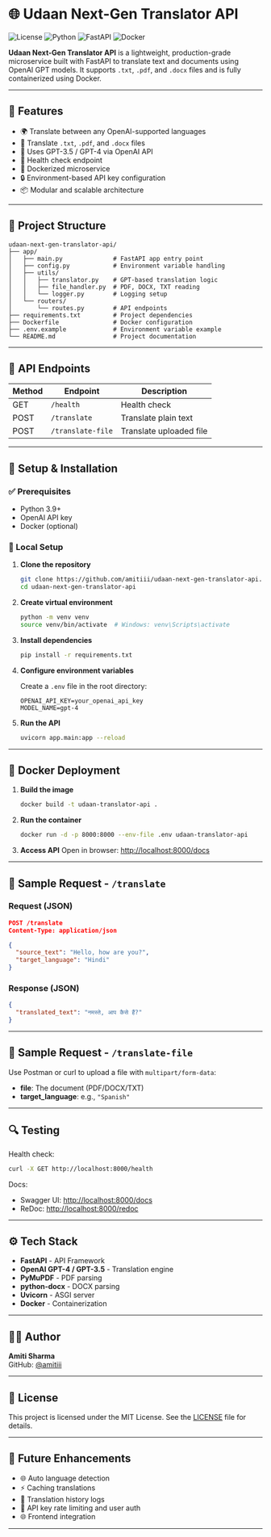 # 🌐 Udaan Next-Gen Translator API

![License](https://img.shields.io/badge/license-MIT-blue.svg)
![Python](https://img.shields.io/badge/Python-3.9+-yellow)
![FastAPI](https://img.shields.io/badge/FastAPI-Framework-brightgreen)
![Docker](https://img.shields.io/badge/Docker-Supported-blue)

**Udaan Next-Gen Translator API** is a lightweight, production-grade microservice built with FastAPI to translate text and documents using OpenAI GPT models. It supports `.txt`, `.pdf`, and `.docx` files and is fully containerized using Docker.

---

## 🚀 Features

- 🌍 Translate between any OpenAI-supported languages
- 📁 Translate `.txt`, `.pdf`, and `.docx` files
- 🧠 Uses GPT-3.5 / GPT-4 via OpenAI API
- 🧪 Health check endpoint
- 🐳 Dockerized microservice
- 🔒 Environment-based API key configuration
- 📦 Modular and scalable architecture

---

## 📁 Project Structure

```
udaan-next-gen-translator-api/
├── app/
│   ├── main.py              # FastAPI app entry point
│   ├── config.py            # Environment variable handling
│   ├── utils/
│   │   ├── translator.py    # GPT-based translation logic
│   │   ├── file_handler.py  # PDF, DOCX, TXT reading
│   │   └── logger.py        # Logging setup
│   └── routers/
│       └── routes.py        # API endpoints
├── requirements.txt         # Project dependencies
├── Dockerfile               # Docker configuration
├── .env.example             # Environment variable example
└── README.md                # Project documentation
```

---

## 🧪 API Endpoints

| Method | Endpoint          | Description                |
|--------|-------------------|----------------------------|
| GET    | `/health`         | Health check               |
| POST   | `/translate`      | Translate plain text       |
| POST   | `/translate-file` | Translate uploaded file    |

---

## 🔧 Setup & Installation

### ✅ Prerequisites

- Python 3.9+
- OpenAI API key
- Docker (optional)

### 🔨 Local Setup

1. **Clone the repository**
   ```bash
   git clone https://github.com/amitiii/udaan-next-gen-translator-api.git
   cd udaan-next-gen-translator-api
   ```

2. **Create virtual environment**
   ```bash
   python -m venv venv
   source venv/bin/activate  # Windows: venv\Scripts\activate
   ```

3. **Install dependencies**
   ```bash
   pip install -r requirements.txt
   ```

4. **Configure environment variables**

   Create a `.env` file in the root directory:

   ```
   OPENAI_API_KEY=your_openai_api_key
   MODEL_NAME=gpt-4
   ```

5. **Run the API**
   ```bash
   uvicorn app.main:app --reload
   ```

---

## 🐳 Docker Deployment

1. **Build the image**
   ```bash
   docker build -t udaan-translator-api .
   ```

2. **Run the container**
   ```bash
   docker run -d -p 8000:8000 --env-file .env udaan-translator-api
   ```

3. **Access API**
   Open in browser: [http://localhost:8000/docs](http://localhost:8000/docs)

---

## 📄 Sample Request - `/translate`

### Request (JSON)
```json
POST /translate
Content-Type: application/json

{
  "source_text": "Hello, how are you?",
  "target_language": "Hindi"
}
```

### Response (JSON)
```json
{
  "translated_text": "नमस्ते, आप कैसे हैं?"
}
```

---

## 📄 Sample Request - `/translate-file`

Use Postman or curl to upload a file with `multipart/form-data`:

- **file**: The document (PDF/DOCX/TXT)
- **target_language**: e.g., `"Spanish"`

---

## 🔍 Testing

Health check:
```bash
curl -X GET http://localhost:8000/health
```

Docs:
- Swagger UI: [http://localhost:8000/docs](http://localhost:8000/docs)
- ReDoc: [http://localhost:8000/redoc](http://localhost:8000/redoc)

---

## ⚙️ Tech Stack

- **FastAPI** - API Framework
- **OpenAI GPT-4 / GPT-3.5** - Translation engine
- **PyMuPDF** - PDF parsing
- **python-docx** - DOCX parsing
- **Uvicorn** - ASGI server
- **Docker** - Containerization

---

## 🙋‍♂️ Author

**Amiti Sharma**  
GitHub: [@amitiii](https://github.com/amitiii)

---

## 📄 License

This project is licensed under the MIT License. See the [LICENSE](LICENSE) file for details.

---

## 🔮 Future Enhancements

- 🌐 Auto language detection
- ⚡ Caching translations
- 🧾 Translation history logs
- 🔐 API key rate limiting and user auth
- 🌐 Frontend integration

---






